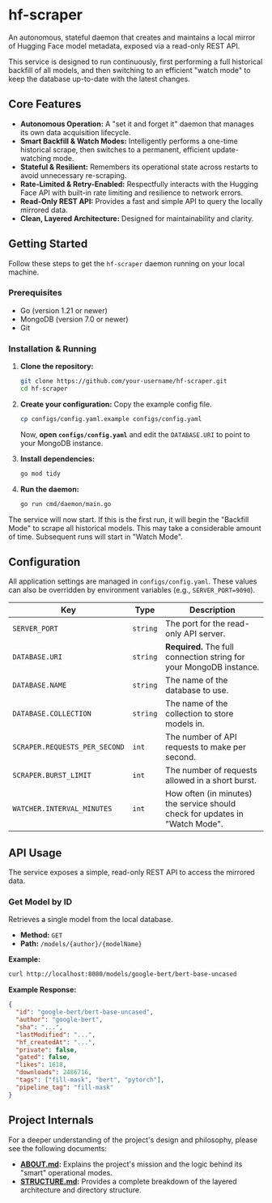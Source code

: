# hf-scraper

An autonomous, stateful daemon that creates and maintains a local mirror of Hugging Face model metadata, exposed via a read-only REST API.

This service is designed to run continuously, first performing a full historical backfill of all models, and then switching to an efficient "watch mode" to keep the database up-to-date with the latest changes.

## Core Features

- **Autonomous Operation:** A "set it and forget it" daemon that manages its own data acquisition lifecycle.
- **Smart Backfill & Watch Modes:** Intelligently performs a one-time historical scrape, then switches to a permanent, efficient update-watching mode.
- **Stateful & Resilient:** Remembers its operational state across restarts to avoid unnecessary re-scraping.
- **Rate-Limited & Retry-Enabled:** Respectfully interacts with the Hugging Face API with built-in rate limiting and resilience to network errors.
- **Read-Only REST API:** Provides a fast and simple API to query the locally mirrored data.
- **Clean, Layered Architecture:** Designed for maintainability and clarity.

## Getting Started

Follow these steps to get the `hf-scraper` daemon running on your local machine.

### Prerequisites

- Go (version 1.21 or newer)
- MongoDB (version 7.0 or newer)
- Git

### Installation & Running

1.  **Clone the repository:**

    ```sh
    git clone https://github.com/your-username/hf-scraper.git
    cd hf-scraper
    ```

2.  **Create your configuration:**
    Copy the example config file.

    ```sh
    cp configs/config.yaml.example configs/config.yaml
    ```

    Now, **open `configs/config.yaml`** and edit the `DATABASE.URI` to point to your MongoDB instance.

3.  **Install dependencies:**

    ```sh
    go mod tidy
    ```

4.  **Run the daemon:**
    ```sh
    go run cmd/daemon/main.go
    ```

The service will now start. If this is the first run, it will begin the "Backfill Mode" to scrape all historical models. This may take a considerable amount of time. Subsequent runs will start in "Watch Mode".

## Configuration

All application settings are managed in `configs/config.yaml`. These values can also be overridden by environment variables (e.g., `SERVER_PORT=9090`).

| Key                           | Type     | Description                                                                  |
| ----------------------------- | -------- | ---------------------------------------------------------------------------- |
| `SERVER_PORT`                 | `string` | The port for the read-only API server.                                       |
| `DATABASE.URI`                | `string` | **Required.** The full connection string for your MongoDB instance.          |
| `DATABASE.NAME`               | `string` | The name of the database to use.                                             |
| `DATABASE.COLLECTION`         | `string` | The name of the collection to store models in.                               |
| `SCRAPER.REQUESTS_PER_SECOND` | `int`    | The number of API requests to make per second.                               |
| `SCRAPER.BURST_LIMIT`         | `int`    | The number of requests allowed in a short burst.                             |
| `WATCHER.INTERVAL_MINUTES`    | `int`    | How often (in minutes) the service should check for updates in "Watch Mode". |

## API Usage

The service exposes a simple, read-only REST API to access the mirrored data.

### Get Model by ID

Retrieves a single model from the local database.

- **Method:** `GET`
- **Path:** `/models/{author}/{modelName}`

**Example:**

```sh
curl http://localhost:8080/models/google-bert/bert-base-uncased
```

**Example Response:**

```json
{
  "id": "google-bert/bert-base-uncased",
  "author": "google-bert",
  "sha": "...",
  "lastModified": "...",
  "hf_createdAt": "...",
  "private": false,
  "gated": false,
  "likes": 1618,
  "downloads": 2486716,
  "tags": ["fill-mask", "bert", "pytorch"],
  "pipeline_tag": "fill-mask"
}
```

## Project Internals

For a deeper understanding of the project's design and philosophy, please see the following documents:

- **[ABOUT.md](docs/ABOUT.md):** Explains the project's mission and the logic behind its "smart" operational modes.
- **[STRUCTURE.md](docs/STRUCTURE.md):** Provides a complete breakdown of the layered architecture and directory structure.
